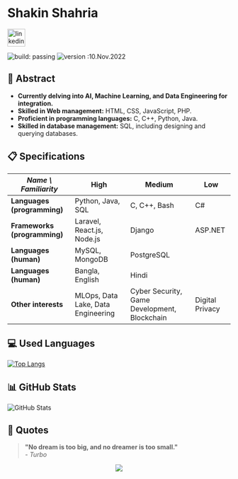 # Shakin Shahria

[<img src='https://cdn.jsdelivr.net/npm/simple-icons@3.0.1/icons/linkedin.svg' alt='linkedin' height='40'>](https://www.linkedin.com/in/shakin-shahria-277082229)

![build: passing](https://img.shields.io/badge/build-passing-success)
![version :10.Nov.2022](https://img.shields.io/badge/version-10.nov.2022-informational)



## 🌟 Abstract

- **Currently delving into AI, Machine Learning, and Data Engineering for integration.**
- **Skilled in Web management:** HTML, CSS, JavaScript, PHP.
- **Proficient in programming languages:** C, C++, Python, Java.
- **Skilled in database management:** SQL, including designing and querying databases.

## 📋 Specifications

| *Name \ Familiarity*     | High                    | Medium              | Low       |
|--------------------------|-------------------------|---------------------|-----------|
| **Languages (programming)** | Python, Java, SQL      | C, C++, Bash        | C#        |
| **Frameworks (programming)**| Laravel, React.js, Node.js         | Django              | ASP.NET   |
| **Languages (human)**    | MySQL, MongoDB         | PostgreSQL              |           |
| **Languages (human)**    | Bangla, English          | Hindi               |           |
| **Other interests**      | MLOps, Data Lake, Data Engineering | Cyber Security, Game Development, Blockchain | Digital Privacy |

## 💻 Used Languages

[![Top Langs](https://github-readme-stats.vercel.app/api/top-langs/?username=shakin-shahria&layout=compact&bg_color=151515&text_color=ffffff&card_width=445&title_color=fff)](https://github.com/anuraghazra/github-readme-stats)

## 📊 GitHub Stats

![GitHub Stats](https://github-readme-stats.vercel.app/api?username=shakin-shahria&show_icons=true&bg_color=151515&text_color=ffffff&icon_color=58a6ff&title_color=58a6ff&hide_border=true)

## 💬 Quotes

> **"No dream is too big, and no dreamer is too small."**  
> *- Turbo*

<p align="center">
  <img src="https://capsule-render.vercel.app/api?type=waving&color=0:EEFF00,100:a82da8&height=100&section=footer"/>
</p>
